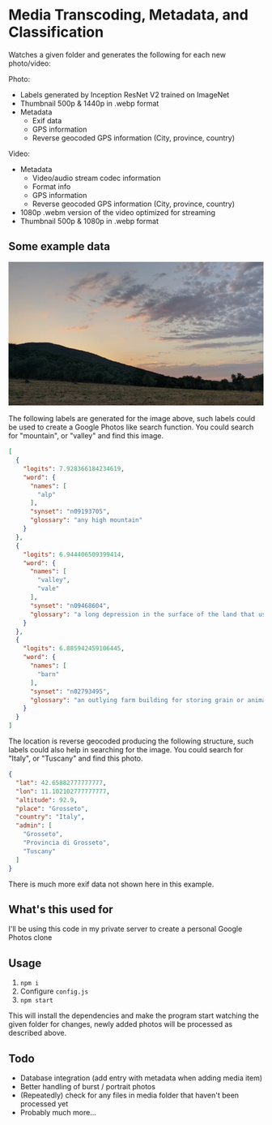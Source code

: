 # Media Transcoding, Metadata, and Classification

Watches a given folder and generates the following for each new photo/video:

Photo:

* Labels generated by Inception ResNet V2 trained on ImageNet
* Thumbnail 500p & 1440p in .webp format
* Metadata
    * Exif data
    * GPS information
    * Reverse geocoded GPS information (City, province, country)

Video:

* Metadata
    * Video/audio stream codec information
    * Format info
    * GPS information
    * Reverse geocoded GPS information (City, province, country)
* 1080p .webm version of the video optimized for streaming
* Thumbnail 500p & 1080p in .webp format

## Some example data

![image](https://github.com/ruurdbijlsma/photoswatcher/blob/master/.gh/photo.webp?raw=true)

The following labels are generated for the image above, such labels could be used to create a Google Photos like search
function. You could search for "mountain", or "valley" and find this image.

```json
[
  {
    "logits": 7.928366184234619,
    "word": {
      "names": [
        "alp"
      ],
      "synset": "n09193705",
      "glossary": "any high mountain"
    }
  },
  {
    "logits": 6.944406509399414,
    "word": {
      "names": [
        "valley",
        "vale"
      ],
      "synset": "n09468604",
      "glossary": "a long depression in the surface of the land that usually contains a river"
    }
  },
  {
    "logits": 6.885942459106445,
    "word": {
      "names": [
        "barn"
      ],
      "synset": "n02793495",
      "glossary": "an outlying farm building for storing grain or animal feed and housing farm animals"
    }
  }
]
```

The location is reverse geocoded producing the following structure, such labels could also help in searching for the
image. You could search for "Italy", or "Tuscany" and find this photo.

```json
{
  "lat": 42.65882777777777,
  "lon": 11.102102777777777,
  "altitude": 92.9,
  "place": "Grosseto",
  "country": "Italy",
  "admin": [
    "Grosseto",
    "Provincia di Grosseto",
    "Tuscany"
  ]
}
```

There is much more exif data not shown here in this example.

## What's this used for

I'll be using this code in my private server to create a personal Google Photos clone

## Usage

1. `npm i`
2. Configure `config.js`
3. `npm start`

This will install the dependencies and make the program start watching the given folder for changes, newly added photos
will be processed as described above.

## Todo

* Database integration (add entry with metadata when adding media item)
* Better handling of burst / portrait photos
* (Repeatedly) check for any files in media folder that haven't been processed yet
* Probably much more...
